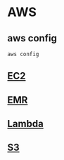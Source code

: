 # AWS

## aws config

```bash
aws config
```

## [EC2](https://github.com/yuyatinnefeld/aws/tree/master/ec2)

## [EMR](https://github.com/yuyatinnefeld/aws/tree/master/emr)

## [Lambda](https://github.com/yuyatinnefeld/aws/tree/master/lambda)

## [S3](https://github.com/yuyatinnefeld/aws/tree/master/s3)



                              



